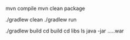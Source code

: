 mvn compile
mvn clean package

./gradlew clean
./gradlew run


./gradlew build
cd build
cd libs 
ls
java -jar .....war
